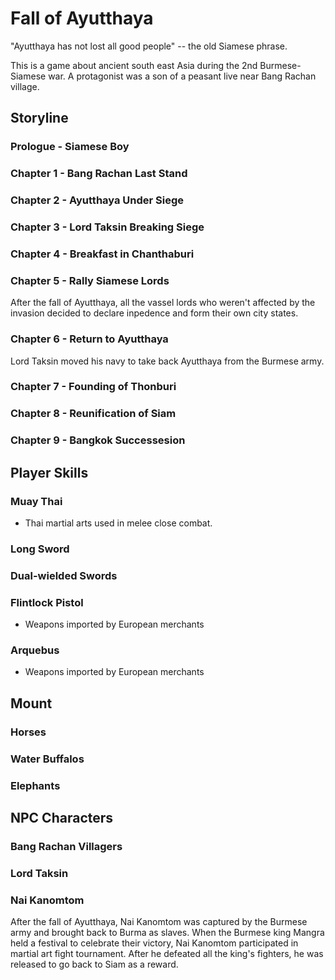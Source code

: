 # Fall of Ayutthaya
"Ayutthaya has not lost all good people" -- the old Siamese phrase.

This is a game about ancient south east Asia during the 2nd Burmese-Siamese war. A protagonist was a son of a peasant live near Bang Rachan village. 

## Storyline
### Prologue - Siamese Boy
### Chapter 1 - Bang Rachan Last Stand
### Chapter 2 - Ayutthaya Under Siege
### Chapter 3 - Lord Taksin Breaking Siege
### Chapter 4 - Breakfast in Chanthaburi
### Chapter 5 - Rally Siamese Lords
After the fall of Ayutthaya, all the vassel lords who weren't affected by the invasion decided to declare inpedence and form their own city states.
### Chapter 6 - Return to Ayutthaya
Lord Taksin moved his navy to take back Ayutthaya from the Burmese army.
### Chapter 7 - Founding of Thonburi
### Chapter 8 - Reunification of Siam
### Chapter 9 - Bangkok Successesion

## Player Skills
### Muay Thai
- Thai martial arts used in melee close combat.
### Long Sword
### Dual-wielded Swords
### Flintlock Pistol
- Weapons imported by European merchants
### Arquebus
- Weapons imported by European merchants

## Mount
### Horses
### Water Buffalos
### Elephants

## NPC Characters
### Bang Rachan Villagers
### Lord Taksin
### Nai Kanomtom
After the fall of Ayutthaya, Nai Kanomtom was captured by the Burmese army and brought back to Burma as slaves. When the Burmese king Mangra held a festival to celebrate their victory, Nai Kanomtom participated in martial art fight tournament. After he defeated all the king's fighters, he was released to go back to Siam as a reward.


